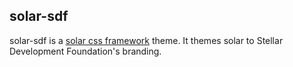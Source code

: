solar-sdf
--------------

solar-sdf is a [solar css framework](https://github.com/stellar/solar) theme. It themes solar to Stellar Development Foundation's branding.
